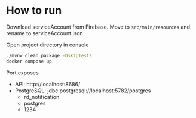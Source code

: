 # How to run

Download serviceAccount from Firebase. Move to `src/main/resources` and rename to serviceAccount.json

Open project directory in console
```bash
./mvnw clean package -DskipTests
docker compose up
```

Port exposes
- API: http://localhost:8686/
- PostgreSQL: jdbc:postgresql://localhost:5782/postgres
    + rd_notification
    + postgres
    + 1234